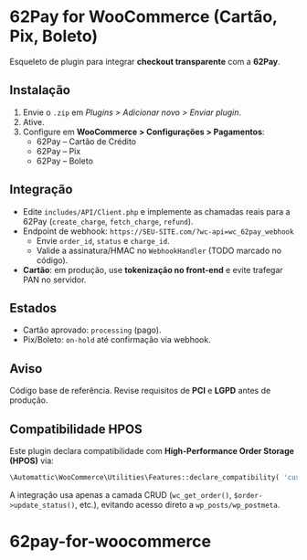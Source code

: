# 62Pay for WooCommerce (Cartão, Pix, Boleto)

Esqueleto de plugin para integrar **checkout transparente** com a **62Pay**.

## Instalação
1. Envie o `.zip` em *Plugins > Adicionar novo > Enviar plugin*.
2. Ative.
3. Configure em **WooCommerce > Configurações > Pagamentos**:
    - 62Pay – Cartão de Crédito
    - 62Pay – Pix
    - 62Pay – Boleto

## Integração
- Edite `includes/API/Client.php` e implemente as chamadas reais para a 62Pay (`create_charge`, `fetch_charge`, `refund`).
- Endpoint de webhook: `https://SEU-SITE.com/?wc-api=wc_62pay_webhook`
    - Envie `order_id`, `status` e `charge_id`.
    - Valide a assinatura/HMAC no `WebhookHandler` (TODO marcado no código).
- **Cartão**: em produção, use **tokenização no front-end** e evite trafegar PAN no servidor.

## Estados
- Cartão aprovado: `processing` (pago).
- Pix/Boleto: `on-hold` até confirmação via webhook.

## Aviso
Código base de referência. Revise requisitos de **PCI** e **LGPD** antes de produção.


## Compatibilidade HPOS
Este plugin declara compatibilidade com **High-Performance Order Storage (HPOS)** via:
```php
\Automattic\WooCommerce\Utilities\Features::declare_compatibility( 'custom_order_tables', __FILE__, true );
```
A integração usa apenas a camada CRUD (`wc_get_order()`, `$order->update_status()`, etc.), evitando acesso direto a `wp_posts/wp_postmeta`.
# 62pay-for-woocommerce
